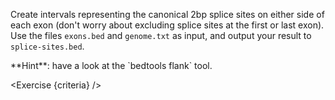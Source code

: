 <script>
// Solution:
//    bedtools flank -l 2 -r 2 -i exons.bed -g genome.txt > splice-sites.bed

import Exercise from "components/Exercise.svelte";
import Alert from "components/Alert.svelte";
import Link from "components/Link.svelte";

let criteria = [
{
	name: "File <code>splice-sites.bed</code> contains a list of splice sites",
	checks: [{
		type: "file",
		path: "splice-sites.bed",
		action: "contents",
		commandExpected: "bedtools flank -l 2 -r 2 -i exons.bed -g genome.txt"
	}]
}
];
</script>

Create intervals representing the canonical 2bp splice sites on either side of each exon (don't worry about excluding splice sites at the first or last exon). Use the files `exons.bed` and `genome.txt` as input, and output your result to `splice-sites.bed`.

<Alert>
	**Hint**: have a look at the <Link href="https://bedtools.readthedocs.io/en/latest/content/tools/flank.html">`bedtools flank`</Link> tool.
</Alert>

<Exercise {criteria} />
